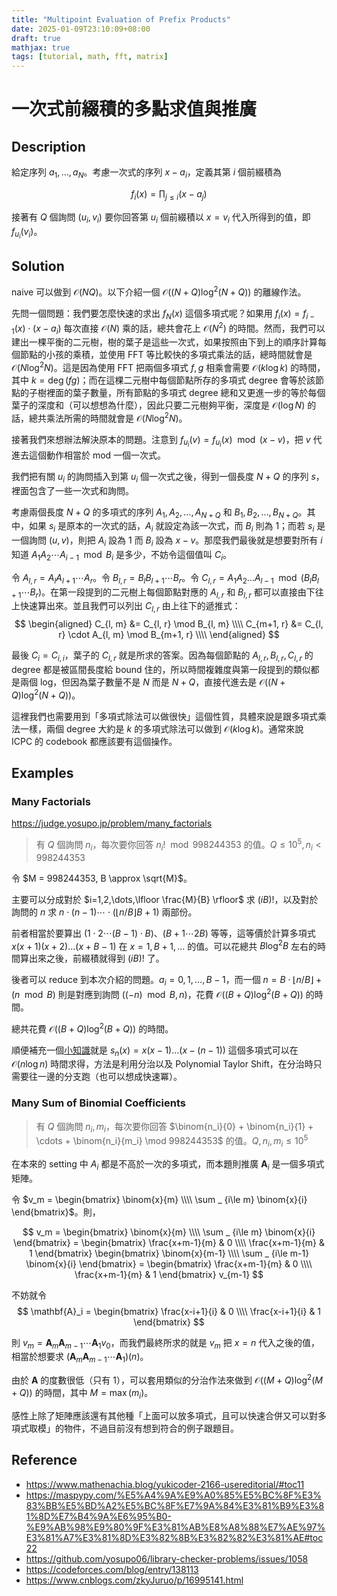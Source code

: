 ```yaml
---
title: "Multipoint Evaluation of Prefix Products"
date: 2025-01-09T23:10:09+08:00
draft: true
mathjax: true
tags: [tutorial, math, fft, matrix]
---
```


# 一次式前綴積的多點求值與推廣

## Description

給定序列 $a_1, \dots, a_N$。考慮一次式的序列 $x - a_i$，定義其第 $i$ 個前綴積為

$$
f_i(x) = \prod _ {j \leq i} (x - a_j)
$$

接著有 $Q$ 個詢問 $(u_i, v_i)$ 要你回答第 $u_i$ 個前綴積以 $x = v_i$ 代入所得到的值，即 $f_{u_i}(v_i)$。

## Solution

naive 可以做到 $\mathcal{O}(NQ)$。以下介紹一個 $\mathcal{O}((N+Q)\log^2(N+Q))$ 的離線作法。

先問一個問題：我們要怎麼快速的求出 $f_N(x)$ 這個多項式呢？如果用 $f_i(x) = f_{i-1}(x) \cdot (x - a_i)$ 每次直接 $\mathcal{O}(N)$ 乘的話，總共會花上 $\mathcal{O}(N^2)$ 的時間。然而，我們可以建出一棵平衡的二元樹，樹的葉子是這些一次式，如果按照由下到上的順序計算每個節點的小孩的乘積，並使用 FFT 等比較快的多項式乘法的話，總時間就會是 $\mathcal{O}(N\log^2N)$。這是因為使用 FFT 把兩個多項式 $f, g$ 相乘會需要 $\mathcal{O}(k\log k)$ 的時間，其中 $k=\deg (fg)$；而在這棵二元樹中每個節點所存的多項式 degree 會等於該節點的子樹裡面的葉子數量，所有節點的多項式 degree 總和又更進一步的等於每個葉子的深度和（可以想想為什麼），因此只要二元樹夠平衡，深度是 $\mathcal{O}(\log N)$ 的話，總共乘法所需的時間就會是 $\mathcal{O}(N\log ^2N)$。

接著我們來想辦法解決原本的問題。注意到 $f_{u_i}(v) = f_{u_i}(x) \mod (x - v)$，把 $v$ 代進去這個動作相當於 mod 一個一次式。

我們把有關 $u_i$ 的詢問插入到第 $u_i$ 個一次式之後，得到一個長度 $N+Q$ 的序列 $s$，裡面包含了一些一次式和詢問。

考慮兩個長度 $N+Q$ 的多項式的序列 $A_1, A_2, \dots, A_{N+Q}$ 和 $B_1, B_2, \dots, B_{N+Q}$。其中，如果 $s_i$ 是原本的一次式的話，$A_i$ 就設定為該一次式，而 $B_i$ 則為 $1$；而若 $s_i$ 是一個詢問 $(u, v)$，則把 $A_i$ 設為 $1$ 而 $B_i$ 設為 $x - v$。那麼我們最後就是想要對所有 $i$ 知道 $A_1 A_2 \cdots A_{i-1} \mod B_i$ 是多少，不妨令這個值叫 $C_i$。

令 $A_{l, r} = A_l A_{l+1}\cdots A_r$。令 $B_{l, r} = B_l B_{l+1} \cdots B_r$。令 $C_{l, r} = A_1 A_2 \dots A_{l-1} \mod (B_l B_{l+1} \cdots B_r)$。在第一段提到的二元樹上每個節點對應的 $A_{l, r}$ 和 $B_{l, r}$ 都可以直接由下往上快速算出來。並且我們可以列出 $C_{l, r}$ 由上往下的遞推式：
$$
\begin{aligned}
C_{l, m} &= C_{l, r} \mod B_{l, m} \\\\
C_{m+1, r} &= C_{l, r} \cdot A_{l, m} \mod B_{m+1, r} \\\\
\end{aligned}
$$

最後 $C_i = C_{i,i}$，葉子的 $C_{l, r}$ 就是所求的答案。因為每個節點的 $A_{l, r}, B_{l, r}, C_{l, r}$ 的 degree 都是被區間長度給 bound 住的，所以時間複雜度與第一段提到的類似都是兩個 log，但因為葉子數量不是 $N$ 而是 $N+Q$，直接代進去是 $\mathcal{O}((N+Q)\log ^2 (N+Q))$。

這裡我們也需要用到「多項式除法可以做很快」這個性質，具體來說是跟多項式乘法一樣，兩個 degree 大約是 $k$ 的多項式除法可以做到 $\mathcal{O}(k\log k)$。通常來說 ICPC 的 codebook 都應該要有這個操作。

## Examples

### Many Factorials
https://judge.yosupo.jp/problem/many_factorials

> 有 $Q$ 個詢問 $n_i$，每次要你回答 $n_i! \mod 998244353$ 的值。$Q \leq 10^5, n_i < 998244353$

<!-- 原本這題只有 $Q \leq 5$ 的弱化版。 -->

令 $M = 998244353, B \approx \sqrt{M}$。

主要可以分成對於 $i=1,2,\dots,\lfloor \frac{M}{B} \rfloor$ 求 $(iB)!$，以及對於詢問的 $n$ 求 $n \cdot (n-1) \cdots \cdot (\lfloor n/B \rfloor B+1)$ 兩部份。

前者相當於要算出 $(1 \cdot 2 \cdots (B-1) \cdot B)$、$(B+1 \cdots 2B)$ 等等，這等價於計算多項式 $x(x+1)(x+2)\dots (x+B-1)$ 在 $x=1, B+1, \dots$ 的值。可以花總共 $B\log ^2 B$ 左右的時間算出來之後，前綴積就得到 $(iB)!$ 了。

後者可以 reduce 到本次介紹的問題。$a_i = 0, 1, \dots, B-1$，而一個 $n = B \cdot \lfloor n/B \rfloor + (n\mod B)$ 則是對應到詢問 $((-n)\mod B, n)$，花費 $\mathcal{O}((B+Q)\log^2(B+Q))$ 的時間。

總共花費 $\mathcal{O}((B+Q)\log^2(B+Q))$ 的時間。

順便補充一個[小知識](https://judge.yosupo.jp/problem/stirling_number_of_the_first_kind)就是 $s_n(x) = x(x-1)\dots (x-(n-1))$ 這個多項式可以在 $\mathcal{O}(n\log n)$ 時間求得，方法是利用分治以及 Polynomial Taylor Shift，在分治時只需要往一邊的分支跑（也可以想成快速冪）。

### Many Sum of Binomial Coefficients
> 有 $Q$ 個詢問 $n_i, m_i$，每次要你回答 $\binom{n_i}{0} + \binom{n_i}{1} + \cdots + \binom{n_i}{m_i} \mod 998244353$ 的值。$Q, n_i, m_i \leq 10^5$

在本來的 setting 中 $A_i$ 都是不高於一次的多項式，而本題則推廣 $\mathbf{A}_i$ 是一個多項式矩陣。

令 $v_m = \begin{bmatrix}
    \binom{x}{m} \\\\ \sum _ {i\le m} \binom{x}{i}
\end{bmatrix}$。則，

$$
v_m = \begin{bmatrix}
    \binom{x}{m} \\\\ \sum _ {i\le m} \binom{x}{i}
\end{bmatrix}
= \begin{bmatrix}
\frac{x+m-1}{m} & 0 \\\\
\frac{x+m-1}{m} & 1
\end{bmatrix}
\begin{bmatrix}
    \binom{x}{m-1} \\\\ \sum _ {i\le m-1} \binom{x}{i}
\end{bmatrix}
= \begin{bmatrix}
\frac{x+m-1}{m} & 0 \\\\
\frac{x+m-1}{m} & 1
\end{bmatrix}
v_{m-1}
$$

不妨就令
$$
\mathbf{A}_i =
\begin{bmatrix}
\frac{x-i+1}{i} & 0 \\\\
\frac{x-i+1}{i} & 1
\end{bmatrix}
$$

則 $v_m = \mathbf{A} _ m \mathbf{A} _ {m-1} \cdots \mathbf{A} _ 1 v _ 0$，而我們最終所求的就是 $v_m$ 把 $x = n$ 代入之後的值，相當於想要求 $\left( \mathbf{A} _ m \mathbf{A} _ {m-1} \cdots \mathbf{A} _ 1 \right)(n)$。

由於 $\mathbf{A}$ 的度數很低（只有 1），可以套用類似的分治作法來做到 $\mathcal{O}((M+Q)\log^2(M+Q))$ 的時間，其中 $M = \max(m_i)$。

感性上除了矩陣應該還有其他種「上面可以放多項式，且可以快速合併又可以對多項式取模」的物件，不過目前沒有想到符合的例子跟題目。

## Reference

- https://www.mathenachia.blog/yukicoder-2166-usereditorial/#toc11
- https://maspypy.com/%E5%A4%9A%E9%A0%85%E5%BC%8F%E3%83%BB%E5%BD%A2%E5%BC%8F%E7%9A%84%E3%81%B9%E3%81%8D%E7%B4%9A%E6%95%B0-%E9%AB%98%E9%80%9F%E3%81%AB%E8%A8%88%E7%AE%97%E3%81%A7%E3%81%8D%E3%82%8B%E3%82%82%E3%81%AE#toc22
- https://github.com/yosupo06/library-checker-problems/issues/1058
- https://codeforces.com/blog/entry/138113
- https://www.cnblogs.com/zkyJuruo/p/16995141.html
